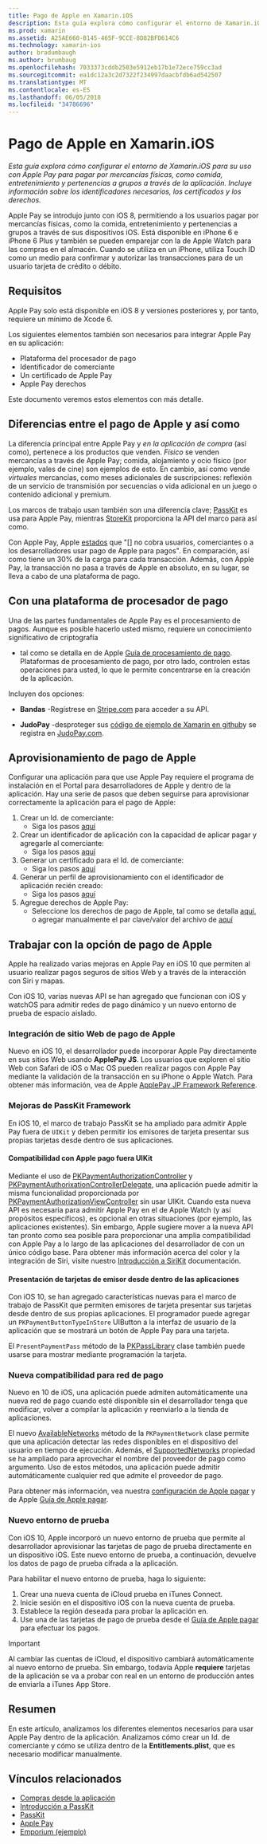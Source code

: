 ```yaml
---
title: Pago de Apple en Xamarin.iOS
description: Esta guía explora cómo configurar el entorno de Xamarin.iOS para su uso con Apple Pay para pagar por mercancías físicas, como comida, entretenimiento y pertenencias a grupos a través de la aplicación. Incluye información sobre los identificadores necesarios, los certificados y los derechos.
ms.prod: xamarin
ms.assetid: A25AE660-B145-465F-9CCE-8D82BFD614C6
ms.technology: xamarin-ios
author: bradumbaugh
ms.author: brumbaug
ms.openlocfilehash: 7033373cddb2503e5912eb17b1e72ece759cc3ad
ms.sourcegitcommit: ea1dc12a3c2d7322f234997daacbfdb6ad542507
ms.translationtype: MT
ms.contentlocale: es-ES
ms.lasthandoff: 06/05/2018
ms.locfileid: "34786696"
---
```

# <a name="apple-pay-in-xamarinios"></a>Pago de Apple en Xamarin.iOS

_Esta guía explora cómo configurar el entorno de Xamarin.iOS para su uso con Apple Pay para pagar por mercancías físicas, como comida, entretenimiento y pertenencias a grupos a través de la aplicación. Incluye información sobre los identificadores necesarios, los certificados y los derechos._

Apple Pay se introdujo junto con iOS 8, permitiendo a los usuarios pagar por mercancías físicas, como la comida, entretenimiento y pertenencias a grupos a través de sus dispositivos iOS. Está disponible en iPhone 6 e iPhone 6 Plus y también se pueden emparejar con la de Apple Watch para las compras en el almacén. Cuando se utiliza en un iPhone, utiliza Touch ID como un medio para confirmar y autorizar las transacciones para de un usuario tarjeta de crédito o débito.

## <a name="requirements"></a>Requisitos

Apple Pay solo está disponible en iOS 8 y versiones posteriores y, por tanto, requiere un mínimo de Xcode 6.

Los siguientes elementos también son necesarios para integrar Apple Pay en su aplicación:

 - Plataforma del procesador de pago
 - Identificador de comerciante
 - Un certificado de Apple Pay
 - Apple Pay derechos

Este documento veremos estos elementos con más detalle.

## <a name="differences-between-apple-pay-and-iap"></a>Diferencias entre el pago de Apple y así como

La diferencia principal entre Apple Pay y *en la aplicación de compra* (así como), pertenece a los productos que venden. *Físico* se venden mercancías a través de Apple Pay; comida, alojamiento y ocio físico (por ejemplo, vales de cine) son ejemplos de esto. En cambio, así como vende *virtuales* mercancías, como meses adicionales de suscripciones: reflexión de un servicio de transmisión por secuencias o vida adicional en un juego o contenido adicional y premium.

Los marcos de trabajo usan también son una diferencia clave; [PassKit](https://developer.apple.com/library/ios/documentation/PassKit/Reference/PKPaymentAuthorizationViewController_Ref/) es usa para Apple Pay, mientras [StoreKit](https://developer.apple.com/library/ios/documentation/PassKit/Reference/PKPaymentAuthorizationViewController_Ref/) proporciona la API del marco para así como.

Con Apple Pay, Apple [estados](https://developer.apple.com/apple-pay/Getting-Started-with-Apple-Pay.pdf) que "[] no cobra usuarios, comerciantes o a los desarrolladores usar pago de Apple para pagos". En comparación, así como tiene un 30% de la carga para cada transacción. Además, con Apple Pay, la transacción no pasa a través de Apple en absoluto, en su lugar, se lleva a cabo de una plataforma de pago.

## <a name="using-a-payment-processor-platform"></a>Con una plataforma de procesador de pago

Una de las partes fundamentales de Apple Pay es el procesamiento de pagos. Aunque es posible hacerlo usted mismo, requiere un conocimiento significativo de criptografía
- tal como se detalla en de Apple [Guía de procesamiento de pago](https://developer.apple.com/library/ios/ApplePay_Guide/ProcessPayment.html).
Plataformas de procesamiento de pago, por otro lado, controlen estas operaciones para usted, lo que le permite concentrarse en la creación de la aplicación.

Incluyen dos opciones:

- **Bandas** -Regístrese en [Stripe.com](https://stripe.com/) para acceder a su API.

- **JudoPay** -desproteger sus [código de ejemplo de Xamarin en github](https://github.com/Judopay/Xamarin-Sample-App)y se registra en [JudoPay.com](https://www.judopay.com/).

## <a name="provisioning-for-apple-pay"></a>Aprovisionamiento de pago de Apple

Configurar una aplicación para que use Apple Pay requiere el programa de instalación en el Portal para desarrolladores de Apple y dentro de la aplicación. Hay una serie de pasos que deben seguirse para aprovisionar correctamente la aplicación para el pago de Apple:

1. Crear un Id. de comerciante:
    - Siga los pasos [aquí](~/ios/deploy-test/provisioning/capabilities/apple-pay-capabilities.md#merchantid)
2. Crear un identificador de aplicación con la capacidad de aplicar pagar y agregarle al comerciante:
    - Siga los pasos [aquí](~/ios/deploy-test/provisioning/capabilities/apple-pay-capabilities.md#appid)
3. Generar un certificado para el Id. de comerciante:
    - Siga los pasos [aquí](~/ios/deploy-test/provisioning/capabilities/apple-pay-capabilities.md#certificate)
4. Generar un perfil de aprovisionamiento con el identificador de aplicación recién creado:
    - Siga los pasos [aquí](~/ios/get-started/installation/device-provisioning/manual-provisioning.md#provisioning)
5. Agregue derechos de Apple Pay:
    - Seleccione los derechos de pago de Apple, tal como se detalla [aquí](~/ios/deploy-test/provisioning/entitlements.md), o agregar manualmente el par clave/valor del archivo de [aquí](~/ios/deploy-test/provisioning/entitlements.md)

## <a name="working-with-apple-pay"></a>Trabajar con la opción de pago de Apple

Apple ha realizado varias mejoras en Apple Pay en iOS 10 que permiten al usuario realizar pagos seguros de sitios Web y a través de la interacción con Siri y mapas.

Con iOS 10, varias nuevas API se han agregado que funcionan con iOS y watchOS para admitir redes de pago dinámico y un nuevo entorno de prueba de espacio aislado.

### <a name="apple-pay-website-integration"></a>Integración de sitio Web de pago de Apple

Nuevo en iOS 10, el desarrollador puede incorporar Apple Pay directamente en sus sitios Web usando **ApplePay JS**. Los usuarios que exploren el sitio Web con Safari de iOS o Mac OS pueden realizar pagos con Apple Pay mediante la validación de la transacción en su iPhone o Apple Watch. Para obtener más información, vea de Apple [ApplePay JP Framework Reference](https://developer.apple.com/reference/applepayjs).

### <a name="passkit-framework-enhancements"></a>Mejoras de PassKit Framework

En iOS 10, el marco de trabajo PassKit se ha ampliado para admitir Apple Pay fuera de `UIKit` y deben permitir los emisores de tarjeta presentar sus propias tarjetas desde dentro de sus aplicaciones.


#### <a name="supporting-apple-pay-outside-of-uikit"></a>Compatibilidad con Apple pago fuera UIKit

Mediante el uso de [PKPaymentAuthorizationController](https://developer.apple.com/reference/passkit/pkpaymentauthorizationcontroller) y [PKPaymentAuthorixationControllerDelegate](https://developer.apple.com/reference/passkit/pkpaymentauthorizationcontrollerdelegate), una aplicación puede admitir la misma funcionalidad proporcionada por [ PKPaymentAuthorizationViewController](https://developer.apple.com/reference/passkit/pkpaymentauthorizationviewcontroller) sin usar UIKit. Cuando esta nueva API es necesaria para admitir Apple Pay en el de Apple Watch (y así propósitos específicos), es opcional en otras situaciones (por ejemplo, las aplicaciones existentes). Sin embargo, Apple sugiere mover a la nueva API tan pronto como sea posible para proporcionar una amplia compatibilidad con Apple Pay a lo largo de las aplicaciones del desarrollador de con un único código base. Para obtener más información acerca del color y la integración de Siri, visite nuestro [Introducción a SiriKit](~/ios/platform/sirikit/index.md) documentación.

#### <a name="presenting-issuer-cards-from-within-apps"></a>Presentación de tarjetas de emisor desde dentro de las aplicaciones

Con iOS 10, se han agregado características nuevas para el marco de trabajo de PassKit que permiten emisores de tarjeta presentar sus tarjetas desde dentro de sus propias aplicaciones. El programador puede agregar un `PKPaymentButtonTypeInStore` UIButton a la interfaz de usuario de la aplicación que se mostrará un botón de Apple Pay para una tarjeta.

El `PresentPaymentPass` método de la [PKPassLibrary](https://developer.apple.com/reference/passkit/pkpasslibrary) clase también puede usarse para mostrar mediante programación la tarjeta.

### <a name="new-payment-network-support"></a>Nueva compatibilidad para red de pago

Nuevo en 10 de iOS, una aplicación puede admiten automáticamente una nueva red de pago cuando esté disponible sin el desarrollador tenga que modificar, volver a compilar la aplicación y reenviarlo a la tienda de aplicaciones.

El nuevo [AvailableNetworks](https://developer.apple.com/reference/passkit/pkpaymentrequest/1833288-availablenetworks) método de la `PKPaymentNetwork` clase permite que una aplicación detectar las redes disponibles en el dispositivo del usuario en tiempo de ejecución. Además, el [SupportedNetworks](https://developer.apple.com/reference/passkit/pkpaymentrequest/1619329-supportednetworks) propiedad se ha ampliado para aprovechar el nombre del proveedor de pago como argumento. Uso de estos métodos, una aplicación puede admitir automáticamente cualquier red que admite el proveedor de pago.

Para obtener más información, vea nuestra [configuración de Apple pagar](~/ios/platform/apple-pay.md) y de Apple [Guía de Apple pagar](https://developer.apple.com/apple-pay/).

### <a name="new-testing-environment"></a>Nuevo entorno de prueba

Con iOS 10, Apple incorporó un nuevo entorno de prueba que permite al desarrollador aprovisionar las tarjetas de pago de prueba directamente en un dispositivo iOS. Este nuevo entorno de prueba, a continuación, devuelve los datos de pago de prueba cifrada a la aplicación.

Para habilitar el nuevo entorno de prueba, haga lo siguiente:

1. Crear una nueva cuenta de iCloud prueba en iTunes Connect.
2. Inicie sesión en el dispositivo iOS con la nueva cuenta de prueba.
3. Establece la región deseada para probar la aplicación en.
4. Use una de las tarjetas de pago de prueba desde el [Guía de Apple pagar](https://developer.apple.com/apple-pay/) para efectuar los pagos.

> [!IMPORTANT]
> Al cambiar las cuentas de iCloud, el dispositivo cambiará automáticamente al nuevo entorno de prueba. Sin embargo, todavía Apple **requiere** tarjetas de la aplicación se va a probar con real en un entorno de producción antes de enviarla a iTunes App Store.

## <a name="summary"></a>Resumen

En este artículo, analizamos los diferentes elementos necesarios para usar Apple Pay dentro de la aplicación. Analizamos cómo crear un Id. de comerciante y cómo se utiliza dentro de la **Entitlements.plist**, que es necesario modificar manualmente.

## <a name="related-links"></a>Vínculos relacionados

- [Compras desde la aplicación](~/ios/platform/in-app-purchasing/index.md)
- [Introducción a PassKit](~/ios/platform/passkit.md)
- [PassKit](https://developer.apple.com/library/ios/documentation/PassKit/Reference/PKPaymentAuthorizationViewController_Ref/)
- [Apple Pay](https://developer.apple.com/apple-pay/)
- [Emporium (ejemplo)](https://developer.xamarin.com/samples/monotouch/ios9/Emporium/)

